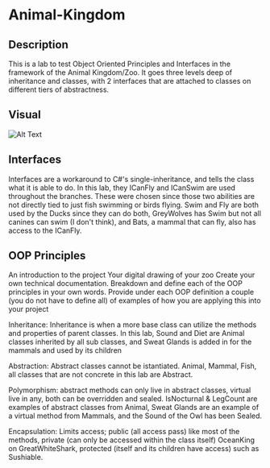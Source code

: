 # Animal-Kingdom

## Description
This is a lab to test Object Oriented Principles and Interfaces in the framework of the Animal Kingdom/Zoo. It goes three levels deep of inheritance and classes, with 2 interfaces that are attached to classes on different tiers of abstractness. 

## Visual
![Alt Text](https://github.com/MinMaxed/Lab05-Animal-Kingdom/blob/master/AK%20Visual.png)

## Interfaces

Interfaces are a workaround to C#'s single-inheritance, and tells the class what it is able to do. In this lab, they ICanFly and ICanSwim are used throughout the branches. These were chosen since those two abilities are not directly tied to just fish swimming or birds flying. Swim and Fly are both used by the Ducks since they can do both, GreyWolves has Swim but not all canines can swim (I don't think), and Bats, a mammal that can fly, also has access to the ICanFly. 

## OOP Principles
An introduction to the project
Your digital drawing of your zoo
Create your own technical documentation. Breakdown and define each of the OOP principles in your own words.
Provide under each OOP definition a couple (you do not have to define all) of examples of how you are applying this into your project

Inheritance: Inheritance is when a more base class can utilize the methods and properties of parent classes. In this lab, Sound and Diet are Animal classes inherited by all sub classes, and Sweat Glands is added in for the mammals and used by its children

Abstraction: Abstract classes cannot be istantiated. Animal, Mammal, Fish, all classes that are not concrete in this lab are Abstract. 

Polymorphism: abstract methods can only live in abstract classes, virtual live in any, both can be overridden and sealed. IsNocturnal & LegCount are examples of abstract classes from Animal, Sweat Glands are an example of a virtual method from Mammals, and the Sound of the Owl has been Sealed. 

Encapsulation:  Limits access; public (all access pass) like most of the methods, private (can only be accessed within the class itself) OceanKing on GreatWhiteShark,  protected (itself and its children have access) such as Sushiable.

